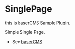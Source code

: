 # SinglePage

this is baserCMS Sample Plugin.

Simple Single Page.

- See [baserCMS](https://github.com/baserproject/basercms)